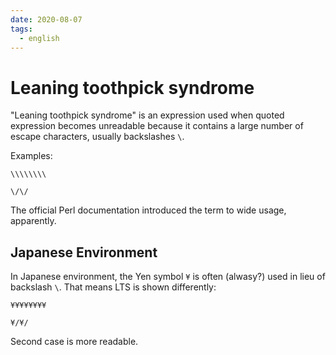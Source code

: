 ```yaml
---
date: 2020-08-07
tags:
  - english
---
```


# Leaning toothpick syndrome

"Leaning toothpick syndrome" is an expression used when quoted expression
becomes unreadable because it contains a large number of escape characters,
usually backslashes `\`.

Examples:

`\\\\\\\\`

`\/\/`

The official Perl documentation introduced the term to wide usage, apparently.


## Japanese Environment

In Japanese environment, the Yen symbol `¥` is often (alwasy?) used in lieu of backslash `\`. That means LTS is shown differently:

`¥¥¥¥¥¥¥¥`

`¥/¥/`

Second case is more readable.
